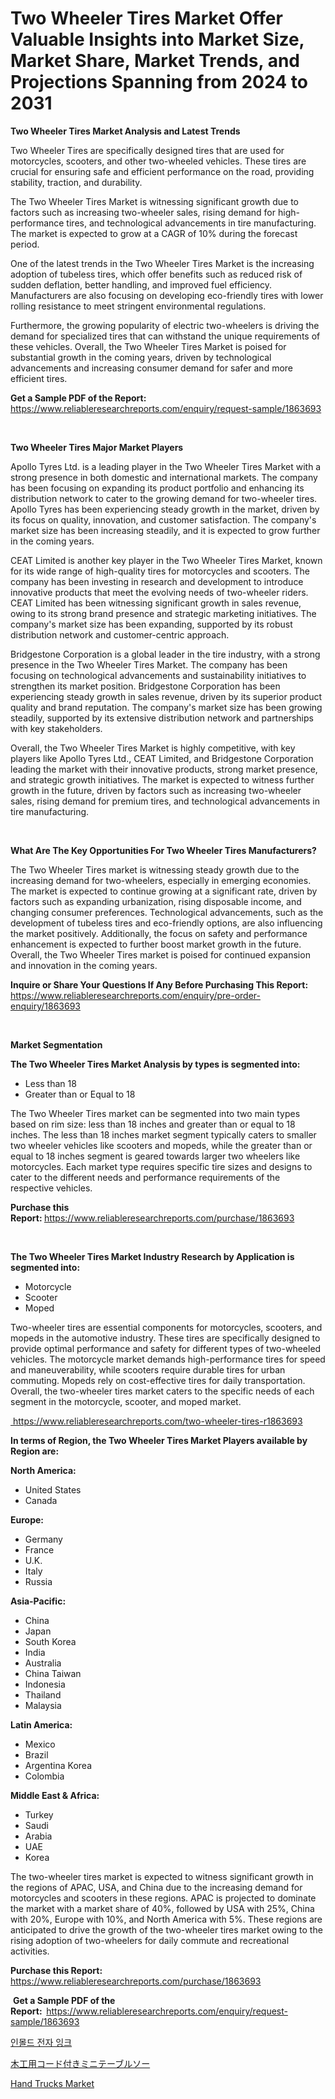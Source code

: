 <p><h1>Two Wheeler Tires Market Offer Valuable Insights into Market Size, Market Share, Market Trends, and Projections Spanning from 2024 to 2031</h1></p><p><strong>Two Wheeler Tires Market Analysis and Latest Trends</strong></p>
<p><p>Two Wheeler Tires are specifically designed tires that are used for motorcycles, scooters, and other two-wheeled vehicles. These tires are crucial for ensuring safe and efficient performance on the road, providing stability, traction, and durability.</p><p>The Two Wheeler Tires Market is witnessing significant growth due to factors such as increasing two-wheeler sales, rising demand for high-performance tires, and technological advancements in tire manufacturing. The market is expected to grow at a CAGR of 10% during the forecast period.</p><p>One of the latest trends in the Two Wheeler Tires Market is the increasing adoption of tubeless tires, which offer benefits such as reduced risk of sudden deflation, better handling, and improved fuel efficiency. Manufacturers are also focusing on developing eco-friendly tires with lower rolling resistance to meet stringent environmental regulations.</p><p>Furthermore, the growing popularity of electric two-wheelers is driving the demand for specialized tires that can withstand the unique requirements of these vehicles. Overall, the Two Wheeler Tires Market is poised for substantial growth in the coming years, driven by technological advancements and increasing consumer demand for safer and more efficient tires.</p></p>
<p><strong>Get a Sample PDF of the Report:&nbsp;</strong> <a href="https://www.reliableresearchreports.com/enquiry/request-sample/1863693">https://www.reliableresearchreports.com/enquiry/request-sample/1863693</a></p>
<p>&nbsp;</p>
<p><strong>Two Wheeler Tires Major Market Players</strong></p>
<p><p>Apollo Tyres Ltd. is a leading player in the Two Wheeler Tires Market with a strong presence in both domestic and international markets. The company has been focusing on expanding its product portfolio and enhancing its distribution network to cater to the growing demand for two-wheeler tires. Apollo Tyres has been experiencing steady growth in the market, driven by its focus on quality, innovation, and customer satisfaction. The company's market size has been increasing steadily, and it is expected to grow further in the coming years.</p><p>CEAT Limited is another key player in the Two Wheeler Tires Market, known for its wide range of high-quality tires for motorcycles and scooters. The company has been investing in research and development to introduce innovative products that meet the evolving needs of two-wheeler riders. CEAT Limited has been witnessing significant growth in sales revenue, owing to its strong brand presence and strategic marketing initiatives. The company's market size has been expanding, supported by its robust distribution network and customer-centric approach.</p><p>Bridgestone Corporation is a global leader in the tire industry, with a strong presence in the Two Wheeler Tires Market. The company has been focusing on technological advancements and sustainability initiatives to strengthen its market position. Bridgestone Corporation has been experiencing steady growth in sales revenue, driven by its superior product quality and brand reputation. The company's market size has been growing steadily, supported by its extensive distribution network and partnerships with key stakeholders.</p><p>Overall, the Two Wheeler Tires Market is highly competitive, with key players like Apollo Tyres Ltd., CEAT Limited, and Bridgestone Corporation leading the market with their innovative products, strong market presence, and strategic growth initiatives. The market is expected to witness further growth in the future, driven by factors such as increasing two-wheeler sales, rising demand for premium tires, and technological advancements in tire manufacturing.</p></p>
<p>&nbsp;</p>
<p><strong>What Are The Key Opportunities For Two Wheeler Tires Manufacturers?</strong></p>
<p><p>The Two Wheeler Tires market is witnessing steady growth due to the increasing demand for two-wheelers, especially in emerging economies. The market is expected to continue growing at a significant rate, driven by factors such as expanding urbanization, rising disposable income, and changing consumer preferences. Technological advancements, such as the development of tubeless tires and eco-friendly options, are also influencing the market positively. Additionally, the focus on safety and performance enhancement is expected to further boost market growth in the future. Overall, the Two Wheeler Tires market is poised for continued expansion and innovation in the coming years.</p></p>
<p><strong>Inquire or Share Your Questions If Any Before Purchasing This Report:</strong> <a href="https://www.reliableresearchreports.com/enquiry/pre-order-enquiry/1863693">https://www.reliableresearchreports.com/enquiry/pre-order-enquiry/1863693</a></p>
<p>&nbsp;</p>
<p><strong>Market Segmentation</strong></p>
<p><strong>The Two Wheeler Tires Market Analysis by types is segmented into:</strong></p>
<p><ul><li>Less than 18</li><li>Greater than or Equal to 18</li></ul></p>
<p><p>The Two Wheeler Tires market can be segmented into two main types based on rim size: less than 18 inches and greater than or equal to 18 inches. The less than 18 inches market segment typically caters to smaller two wheeler vehicles like scooters and mopeds, while the greater than or equal to 18 inches segment is geared towards larger two wheelers like motorcycles. Each market type requires specific tire sizes and designs to cater to the different needs and performance requirements of the respective vehicles.</p></p>
<p><strong>Purchase this Report:&nbsp;</strong><a href="https://www.reliableresearchreports.com/purchase/1863693">https://www.reliableresearchreports.com/purchase/1863693</a></p>
<p>&nbsp;</p>
<p><strong>The Two Wheeler Tires Market Industry Research by Application is segmented into:</strong></p>
<p><ul><li>Motorcycle</li><li>Scooter</li><li>Moped</li></ul></p>
<p><p>Two-wheeler tires are essential components for motorcycles, scooters, and mopeds in the automotive industry. These tires are specifically designed to provide optimal performance and safety for different types of two-wheeled vehicles. The motorcycle market demands high-performance tires for speed and maneuverability, while scooters require durable tires for urban commuting. Mopeds rely on cost-effective tires for daily transportation. Overall, the two-wheeler tires market caters to the specific needs of each segment in the motorcycle, scooter, and moped market.</p></p>
<p><a href="https://www.reliableresearchreports.com/two-wheeler-tires-r1863693">&nbsp;https://www.reliableresearchreports.com/two-wheeler-tires-r1863693</a></p>
<p><strong>In terms of Region, the Two Wheeler Tires Market Players available by Region are:</strong></p>
<p>
    <p> <strong> North America: </strong>
        <ul>
            <li>United States</li>
            <li>Canada</li>
        </ul>
        </p> 
    <p> <strong> Europe: </strong>
        <ul>
            <li>Germany</li>
            <li>France</li>
            <li>U.K.</li>
            <li>Italy</li>
            <li>Russia</li>
        </ul>
        </p> 
    <p> <strong> Asia-Pacific: </strong>
        <ul>
            <li>China</li>
            <li>Japan</li>
            <li>South Korea</li>
            <li>India</li>
            <li>Australia</li>
            <li>China Taiwan</li>
            <li>Indonesia</li>
            <li>Thailand</li>
            <li>Malaysia</li>
        </ul>
        </p> 
    <p> <strong> Latin America: </strong>
        <ul>
            <li>Mexico</li>
            <li>Brazil</li>
            <li>Argentina Korea</li>
            <li>Colombia</li>
        </ul>
        </p> 
    <p> <strong> Middle East & Africa: </strong>
        <ul>
            <li>Turkey</li>
            <li>Saudi</li>
            <li>Arabia</li>
            <li>UAE</li>
            <li>Korea</li>
        </ul>
    </p>
    </p>
<p><p>The two-wheeler tires market is expected to witness significant growth in the regions of APAC, USA, and China due to the increasing demand for motorcycles and scooters in these regions. APAC is projected to dominate the market with a market share of 40%, followed by USA with 25%, China with 20%, Europe with 10%, and North America with 5%. These regions are anticipated to drive the growth of the two-wheeler tires market owing to the rising adoption of two-wheelers for daily commute and recreational activities.</p></p>
<p><strong>Purchase this Report: </strong><a href="https://www.reliableresearchreports.com/purchase/1863693">https://www.reliableresearchreports.com/purchase/1863693</a></p>
<p>&nbsp;<strong>Get a Sample PDF of the Report:&nbsp;&nbsp;</strong><a href="https://www.reliableresearchreports.com/enquiry/request-sample/1863693">https://www.reliableresearchreports.com/enquiry/request-sample/1863693</a></p>
<p><strong></strong></p>
<p><p><a href="https://github.com/lkwggful07722/Market-Research-Report-List-2/blob/main/6174954113704.md">인몰드 전자 잉크</a></p><p><a href="https://github.com/AaronVargas43/Market-Research-Report-List-2/blob/main/3001055121750.md">木工用コード付きミニテーブルソー</a></p><p><a href="https://issuu.com/reportprime-2/docs/hand-trucks-market-size-2030.pptx">Hand Trucks Market</a></p></p>